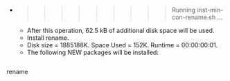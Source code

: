 * >>>>>>>>> Running inst-min-con-rename.sh ...
  * After this operation, 62.5 kB of additional disk space will be used.
  * Install rename.
  * Disk size = 1885188K. Space Used = 152K. Runtime = 00:00:00:01.
  * The following NEW packages will be installed:
  ```bash
rename
  ```
